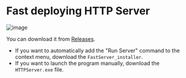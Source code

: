 # Fast deploying HTTP Server

![image](https://github.com/user-attachments/assets/bb071d13-e88a-457c-ad2a-d0d41f32b4d8)

You can download it from [Releases](https://github.com/SuperZombi/fast-server/releases).
* If you want to automatically add the "Run Server" command to the context menu, download the `FastServer_installer`.
* If you want to launch the program manually, download the `HTTPServer.exe` file.
